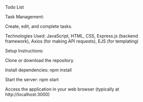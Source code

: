 Todo List 

Task Management:

Create, edit, and complete tasks.

Technologies Used:
JavaScript,
HTML,
CSS,
Express.js (backend framework),
Axios (for making API requests),
EJS (for templating)


Setup Instructions:

Clone or download the repository.

Install dependencies: npm install

Start the server: npm start

Access the application in your web browser (typically at http://localhost:3000)
